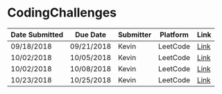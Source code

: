 # CodingChallenges

Date Submitted | Due Date     | Submitter | Platform    | Link
---------------|--------------|-----------|-------------|-----------
09/18/2018     | 09/21/2018   | Kevin     | LeetCode    | [Link](https://leetcode.com/problems/add-two-numbers/description/)
10/02/2018     | 10/05/2018   | Kevin     | LeetCode    | [Link](https://leetcode.com/problems/longest-substring-without-repeating-characters/)
10/02/2018     | 10/08/2018   | Kevin     | LeetCode    | [Link](https://leetcode.com/problems/palindrome-number/)
10/23/2018     | 10/25/2018   | Kevin     | LeetCode    | [Link](https://leetcode.com/problems/best-time-to-buy-and-sell-stock)
